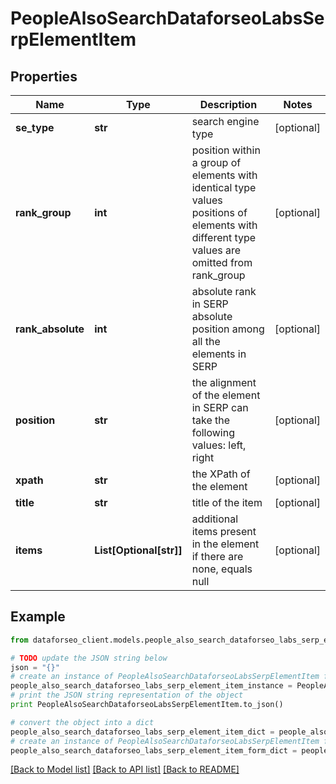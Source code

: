 # PeopleAlsoSearchDataforseoLabsSerpElementItem


## Properties

Name | Type | Description | Notes
------------ | ------------- | ------------- | -------------
**se_type** | **str** | search engine type | [optional] 
**rank_group** | **int** | position within a group of elements with identical type values positions of elements with different type values are omitted from rank_group | [optional] 
**rank_absolute** | **int** | absolute rank in SERP absolute position among all the elements in SERP | [optional] 
**position** | **str** | the alignment of the element in SERP can take the following values: left, right | [optional] 
**xpath** | **str** | the XPath of the element | [optional] 
**title** | **str** | title of the item | [optional] 
**items** | **List[Optional[str]]** | additional items present in the element if there are none, equals null | [optional] 

## Example

```python
from dataforseo_client.models.people_also_search_dataforseo_labs_serp_element_item import PeopleAlsoSearchDataforseoLabsSerpElementItem

# TODO update the JSON string below
json = "{}"
# create an instance of PeopleAlsoSearchDataforseoLabsSerpElementItem from a JSON string
people_also_search_dataforseo_labs_serp_element_item_instance = PeopleAlsoSearchDataforseoLabsSerpElementItem.from_json(json)
# print the JSON string representation of the object
print PeopleAlsoSearchDataforseoLabsSerpElementItem.to_json()

# convert the object into a dict
people_also_search_dataforseo_labs_serp_element_item_dict = people_also_search_dataforseo_labs_serp_element_item_instance.to_dict()
# create an instance of PeopleAlsoSearchDataforseoLabsSerpElementItem from a dict
people_also_search_dataforseo_labs_serp_element_item_form_dict = people_also_search_dataforseo_labs_serp_element_item.from_dict(people_also_search_dataforseo_labs_serp_element_item_dict)
```
[[Back to Model list]](../README.md#documentation-for-models) [[Back to API list]](../README.md#documentation-for-api-endpoints) [[Back to README]](../README.md)


